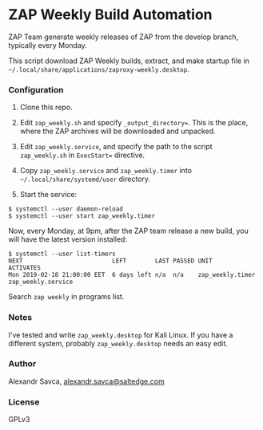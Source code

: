 ZAP Weekly Build Automation
===========================

ZAP Team generate weekly releases of ZAP from the develop branch,
typically every Monday.

This script download ZAP Weekly builds, extract, and make startup file
in `~/.local/share/applications/zaproxy-weekly.desktop`.

### Configuration

1. Clone this repo.

2. Edit `zap_weekly.sh` and specify `_output_directory=`. This is the place,
where the ZAP archives will be downloaded and unpacked.

3. Edit `zap_weekly.service`, and specify the path to the script `zap_weekly.sh`
in `ExecStart=` directive.

3. Copy `zap_weekly.service` and `zap_weekly.timer` into
`~/.local/share/systemd/user` directory.

4. Start the service:
```
$ systemctl --user daemon-reload
$ systemctl --user start zap_weekly.timer
```

Now, every Monday, at 9pm, after the ZAP team release a new build, you will have
the latest version installed:
```
$ systemctl --user list-timers
NEXT                         LEFT        LAST PASSED UNIT               ACTIVATES
Mon 2019-02-18 21:00:00 EET  6 days left n/a  n/a    zap_weekly.timer   zap_weekly.service
```

Search `zap weekly` in programs list.

### Notes

I've tested and write `zap_weekly.desktop` for Kali Linux.
If you have a different system, probably `zap_weekly.desktop` needs an easy edit.

### Author

Alexandr Savca, <alexandr.savca@saltedge.com>

### License

GPLv3
